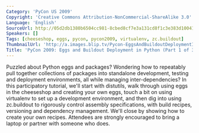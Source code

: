 ```yaml
---
Category: 'PyCon US 2009'
Copyright: 'Creative Commons Attribution-NonCommercial-ShareAlike 3.0'
Language: 'English'
SourceUrl: http://05d2db1380b6504cc981-8cbed8cf7e3a131cd8f1c3e383d10041.r93.cf2.rackcdn.com/pycon-us-2009/151_pycon-2009-eggs-and-buildout-deployment-in-python-part-1-of-3.mp4
Speakers: []
Tags: [cheeseshop, eggs, pycon, pycon2009, virtualenv, zc.buildout]
ThumbnailUrl: 'http://a.images.blip.tv/Pycon-EggsAndBuildoutDeploymentInPythonPart001587-862.jpg'
Title: 'PyCon 2009: Eggs and Buildout Deployment in Python (Part 1 of 3)'
---
```

  
Puzzled about Python eggs and packages? Wondering how to repeatably pull
together collections of packages into standalone development, testing and
deployment environments, all while managing inter-dependencies? In this
participatory tutorial, we'll start with distutils, walk through using eggs in
the cheeseshop and creating your own eggs, touch a bit on using virtualenv to
set up a development environment, and then dig into using zc.buildout to
rigorously control assembly specifications, with build recipes, versioning and
dependency management. We'll close by showing how to create your own recipes.
Attendees are strongly encouraged to bring a laptop or partner with someone
who does.
